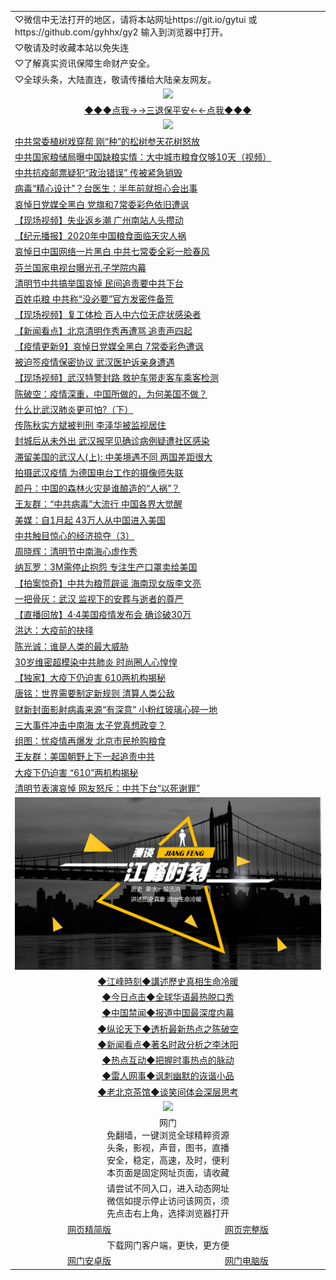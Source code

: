  <table>
<tr>
<td colspan="2" align=left>
♡微信中无法打开的地区，请将本站网址https://git.io/gytui 或 https://github.com/gyhhx/gy2 输入到浏览器中打开。 
 </td>
</tr>
 <tr>
 <td colspan="2" align=left>
♡敬请及时收藏本站以免失连
  <tr>
<td colspan="2" align=left>
♡了解真实资讯保障生命财产安全。
 </td>
   <tr>
<td colspan="2" align=left>
♡全球头条，大陆直连，敬请传播给大陆亲友网友。
 </td>
</tr>

</td>
 </tr>
  <tr>
    <td colspan="2" align=center><img src="https://github.com/gyhhx/image-upload/blob/master/3t%20(1).jpg"></td>
 </tr>
 <tr><td colspan="2" align="center"><a href="https://xfine.casa/oo.aspx?name=ogQuit&key=exgxucyqmkwgvwch&from=gy">◆◆◆点我→→三退保平安←←点我◆◆◆</a></td></tr>
  <tr>
    <td colspan="2" align=center><img src="https://cdn.jsdelivr.net/gh/gyoupiodf/im1/%E7%BD%91%E9%97%A8%E6%96%B0%E9%97%BB1.jpg"></td>
 </tr>

<tr><td colspan="2" align="left"><a href="https://xfine.casa/?name=c1152560&key=exgxucyqmkwgvwch&from=gy">中共常委植树戏穿帮 刚“种”的松树参天花树怒放</a></td></tr>
<tr><td colspan="2" align="left"><a href="https://xfine.casa/?name=c1152590&key=exgxucyqmkwgvwch&from=gy">中共国家粮储局曝中国缺粮实情：大中城市粮食仅够10天（视频）</a></td></tr>
<tr><td colspan="2" align="left"><a href="https://xfine.casa/?name=c1152573&key=exgxucyqmkwgvwch&from=gy">中共抗疫邮票疑犯“政治错误” 传被紧急销毁</a></td></tr>
<tr><td colspan="2" align="left"><a href="https://xfine.casa/?name=c1152584&key=exgxucyqmkwgvwch&from=gy">病毒“精心设计”？台医生：半年前就担心会出事</a></td></tr>
<tr><td colspan="2" align="left"><a href="https://xfine.casa/?name=c1152580&key=exgxucyqmkwgvwch&from=gy">哀悼日党媒全黑白 党旗和7常委彩色依旧遭讽</a></td></tr>
<tr><td colspan="2" align="left"><a href="https://xfine.casa/?name=c1152600&key=exgxucyqmkwgvwch&from=gy">【现场视频】失业返乡潮 广州南站人头攒动</a></td></tr>
<tr><td colspan="2" align="left"><a href="https://xfine.casa/?name=c1152599&key=exgxucyqmkwgvwch&from=gy">【纪元播报】2020年中国粮食面临天灾人祸</a></td></tr>
<tr><td colspan="2" align="left"><a href="https://xfine.casa/?name=c1152610&key=exgxucyqmkwgvwch&from=gy">哀悼日中国网络一片黑白 中共七常委全彩一脸春风</a></td></tr>
<tr><td colspan="2" align="left"><a href="https://xfine.casa/?name=c1152535&key=exgxucyqmkwgvwch&from=gy">芬兰国家电视台曝光孔子学院内幕</a></td></tr>
<tr><td colspan="2" align="left"><a href="https://xfine.casa/?name=c1152585&key=exgxucyqmkwgvwch&from=gy">清明节中共搞举国哀悼 民间追责要中共下台</a></td></tr>
<tr><td colspan="2" align="left"><a href="https://xfine.casa/?name=c1152597&key=exgxucyqmkwgvwch&from=gy">百姓屯粮 中共称“没必要”官方发密件备荒</a></td></tr>
<tr><td colspan="2" align="left"><a href="https://xfine.casa/?name=c1152601&key=exgxucyqmkwgvwch&from=gy">【现场视频】复工体检 百人中六位无症状感染者</a></td></tr>
<tr><td colspan="2" align="left"><a href="https://xfine.casa/?name=c1152596&key=exgxucyqmkwgvwch&from=gy">【新闻看点】北京清明作秀再遭骂 追责声四起</a></td></tr>
<tr><td colspan="2" align="left"><a href="https://xfine.casa/?name=c1150293&key=exgxucyqmkwgvwch&from=gy">【疫情更新9】哀悼日党媒全黑白 7常委彩色遭讽</a></td></tr>
<tr><td colspan="2" align="left"><a href="https://xfine.casa/?name=c1152586&key=exgxucyqmkwgvwch&from=gy">被迫签疫情保密协议 武汉医护诉亲身遭遇</a></td></tr>
<tr><td colspan="2" align="left"><a href="https://xfine.casa/?name=c1152598&key=exgxucyqmkwgvwch&from=gy">【现场视频】武汉特警封路 救护车带走客车乘客检测</a></td></tr>
<tr><td colspan="2" align="left"><a href="https://xfine.casa/?name=c1152576&key=exgxucyqmkwgvwch&from=gy">陈破空：疫情深重，中国所做的，为何美国不做？</a></td></tr>
<tr><td colspan="2" align="left"><a href="https://xfine.casa/?name=c1152570&key=exgxucyqmkwgvwch&from=gy">什么比武汉肺炎更可怕?（下）</a></td></tr>
<tr><td colspan="2" align="left"><a href="https://xfine.casa/?name=c1152578&key=exgxucyqmkwgvwch&from=gy">传陈秋实方斌被判刑 李泽华被监视居住</a></td></tr>
<tr><td colspan="2" align="left"><a href="https://xfine.casa/?name=c1152592&key=exgxucyqmkwgvwch&from=gy">封城后从未外出 武汉报罕见确诊病例疑遭社区感染</a></td></tr>
<tr><td colspan="2" align="left"><a href="https://xfine.casa/?name=c1152587&key=exgxucyqmkwgvwch&from=gy">滞留美国的武汉人(上): 中美境遇不同 两国差距很大</a></td></tr>
<tr><td colspan="2" align="left"><a href="https://xfine.casa/?name=c1152572&key=exgxucyqmkwgvwch&from=gy">拍摄武汉疫情 为德国电台工作的摄像师失联</a></td></tr>
<tr><td colspan="2" align="left"><a href="https://xfine.casa/?name=c1152579&key=exgxucyqmkwgvwch&from=gy">颜丹：中国的森林火灾是谁酿造的“人祸”？</a></td></tr>
<tr><td colspan="2" align="left"><a href="https://xfine.casa/?name=c1152577&key=exgxucyqmkwgvwch&from=gy">王友群：“中共病毒”大流行 中国各界大觉醒</a></td></tr>
<tr><td colspan="2" align="left"><a href="https://xfine.casa/?name=c1152608&key=exgxucyqmkwgvwch&from=gy">美媒：自1月起 43万人从中国进入美国</a></td></tr>
<tr><td colspan="2" align="left"><a href="https://xfine.casa/?name=c1152611&key=exgxucyqmkwgvwch&from=gy">中共触目惊心的经济掠夺（3）</a></td></tr>
<tr><td colspan="2" align="left"><a href="https://xfine.casa/?name=c1152588&key=exgxucyqmkwgvwch&from=gy">周晓辉：清明节中南海心虚作秀</a></td></tr>
<tr><td colspan="2" align="left"><a href="https://xfine.casa/?name=c1152569&key=exgxucyqmkwgvwch&from=gy">纳瓦罗：3M需停止抱怨 专注生产口罩卖给美国</a></td></tr>
<tr><td colspan="2" align="left"><a href="https://xfine.casa/?name=c1152607&key=exgxucyqmkwgvwch&from=gy">【拍案惊奇】中共为粮荒辟谣 海南现女版李文亮</a></td></tr>
<tr><td colspan="2" align="left"><a href="https://xfine.casa/?name=c1152575&key=exgxucyqmkwgvwch&from=gy">一把骨灰：武汉 监视下的安葬与逝者的尊严</a></td></tr>
<tr><td colspan="2" align="left"><a href="https://xfine.casa/?name=c1152583&key=exgxucyqmkwgvwch&from=gy">【直播回放】4·4美国疫情发布会 确诊破30万</a></td></tr>
<tr><td colspan="2" align="left"><a href="https://xfine.casa/?name=c1152609&key=exgxucyqmkwgvwch&from=gy">洪达：大疫前的抉择</a></td></tr>
<tr><td colspan="2" align="left"><a href="https://xfine.casa/?name=c1152581&key=exgxucyqmkwgvwch&from=gy">陈光诚：谁是人类的最大威胁</a></td></tr>
<tr><td colspan="2" align="left"><a href="https://xfine.casa/?name=c1152622&key=exgxucyqmkwgvwch&from=gy">30岁维密超模染中共肺炎 时尚圈人心惶惶</a></td></tr>
<tr><td colspan="2" align="left"><a href="https://xfine.casa/?name=c1152621&key=exgxucyqmkwgvwch&from=gy">【独家】大疫下仍迫害 610两机构揭秘</a></td></tr>
<tr><td colspan="2" align="left"><a href="https://xfine.casa/?name=c1152629&key=exgxucyqmkwgvwch&from=gy">唐铭：世界需要制定新规则 清算人类公敌</a></td></tr>
<tr><td colspan="2" align="left"><a href="https://xfine.casa/?name=c1152632&key=exgxucyqmkwgvwch&from=gy">财新封面影射病毒来源“有深意” 小粉红玻璃心碎一地</a></td></tr>
<tr><td colspan="2" align="left"><a href="https://xfine.casa/?name=c1152634&key=exgxucyqmkwgvwch&from=gy">三大事件冲击中南海 太子党真想政变？</a></td></tr>
<tr><td colspan="2" align="left"><a href="https://xfine.casa/?name=c1152628&key=exgxucyqmkwgvwch&from=gy">组图：忧疫情再爆发 北京市民抢购粮食</a></td></tr>
<tr><td colspan="2" align="left"><a href="https://xfine.casa/?name=c1152630&key=exgxucyqmkwgvwch&from=gy">王友群：美国朝野上下一起追责中共</a></td></tr>
<tr><td colspan="2" align="left"><a href="https://xfine.casa/?name=c1152633&key=exgxucyqmkwgvwch&from=gy">大疫下仍迫害 “610”两机构揭秘</a></td></tr>
<tr><td colspan="2" align="left"><a href="https://xfine.casa/?name=c1152631&key=exgxucyqmkwgvwch&from=gy">清明节表演哀悼 网友怒斥：中共下台“以死谢罪”</a></td></tr>


 <tr>
   <td colspan="2" align=center><img src="https://github.com/gyoupiodf/im1/blob/master/jf-1.jpg"></td>
  </tr>
   <tr>
   <td colspan="2" align=center> 
<a href="https://xfine.casa/oo.aspx?name=c922850&key=exgxucyqmkwgvwch&from=gy&tag=9877">◆江峰時刻◆講述歷史真相生命冷暖</a><br/>
    </td>
  </tr>
   <tr>
   <td colspan="2" align=center> 
<a href="https://xfine.casa/oo.aspx?name=c816850&key=exgxucyqmkwgvwch&from=gy&tag=9877">◆今日点击◆全球华语最热脱口秀</a><br/>
    </td>
  </tr>
  <tr>
  <td colspan="2" align=center>
<a href="https://xfine.casa/oo.aspx?name=c816860&key=exgxucyqmkwgvwch&from=gy&tag=99733110">◆中国禁闻◆报道中国最深度内幕</a><br/>
   </tr>
  <tr>
     <td colspan="2" align=center>
<a href="https://xfine.casa/oo.aspx?name=c816855&key=exgxucyqmkwgvwch&from=gy&tag=997110">◆纵论天下◆透析最新热点之陈破空</a><br/>
   </tr>
   <tr>
      <td colspan="2" align=center>
<a href="https://xfine.casa/oo.aspx?name=c838308&key=exgxucyqmkwgvwch&from=gy&tag=9973110">◆新闻看点◆著名时政分析之李沐阳</a><br/>
   </tr>
   <tr>
     <td colspan="2" align=center>
<a href="https://xfine.casa/oo.aspx?name=c816852&key=exgxucyqmkwgvwch&from=gy&tag=9733110">◆热点互动◆把握时事热点的脉动</a><br/>
   </tr>
   <tr>
      <td colspan="2" align=center>
<a href="https://xfine.casa/oo.aspx?name=c816694&key=exgxucyqmkwgvwch&from=gy&tag=93310">◆雷人网事◆讽刺幽默的诙谐小品</a><br/>
   </tr>
   <tr>
    <td colspan="2" align=center>
<a href="https://xfine.casa/oo.aspx?name=c816650&key=exgxucyqmkwgvwch&from=gy&tag=9973110">◆老北京茶馆◆谈笑间体会深层思考</a><br/>
   </tr>
 <tr>
    <td colspan="2" align="center"><img src="https://gitlab.com/ogate2/up/raw/master/_/oGate65.jpg"/></td>
  </tr>
  <tr>
    <td colspan="2" align="center">网门<br/>免翻墙，一键浏览全球精粹资源<br/>头条，影视，声音，图书，直播<br/>安全，稳定，高速，及时，便利<br/>本页面是固定网址页面，请收藏</td>
  <tr>
  <tr>
    <td colspan="2" align="center">请尝试不同入口，进入动态网址<br/>微信如提示停止访问该网页，须<br/>先点击右上角，选择浏览器打开</td>
  <tr>  
  <tr>
    <td align="center"><a href="https://gitcdn.xyz/repo/otiny/up/master/show002.htm">网页精简版</a></td>
    <td align="center"><a href="https://gitcdn.xyz/repo/otiny/up/master/show001.htm">网页完整版</a></td>
  </tr>
  <tr>
    <td colspan="2" align="center">下载网门客户端，更快，更方便</td>
  <tr>
  <tr>
    <td align="center"><a href="https://raw.githubusercontent.com/opipe/up/master/oGatea.apk">网门安卓版</a></td>
    <td align="center"><a href="https://raw.githubusercontent.com/opipe/up/master/oGate.zip">网门电脑版</a></td>
  </tr>
</table>
